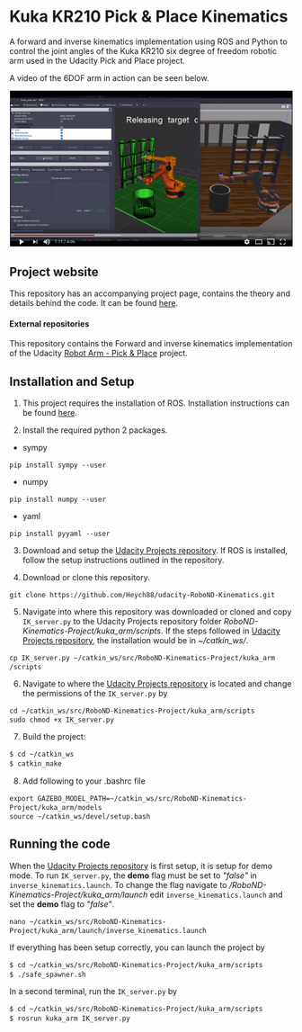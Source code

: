 # Kuka KR210 Pick & Place Kinematics

A forward and inverse kinematics implementation using ROS and Python to control the joint angles of the Kuka KR210 six degree of freedom robotic arm used in the Udacity Pick and Place project. 

A video of the 6DOF arm in action can be seen below.

[![6DOF arm in action](misc_images/video.png)](https://youtu.be/r3gGQV-yjX0)


## Project website

This repository has an accompanying project page, contains the theory and details behind the code. It can be found [here](https://www.haidynmcleod.com/robot-arm-kinematics).

#### External repositories

This repository contains the Forward and inverse kinematics implementation of the Udacity [Robot Arm - Pick & Place](https://github.com/udacity/RoboND-Kinematics-Project) project.

## Installation and Setup

1. This project requires the installation of ROS. Installation instructions can be found [here](http://wiki.ros.org/ROS/Installation).

2. Install the required python 2 packages.
* sympy
```
pip install sympy --user
```
* numpy
```
pip install numpy --user
```
* yaml
```
pip install pyyaml --user
```

3. Download and setup the [Udacity Projects repository](https://github.com/udacity/RoboND-Kinematics-Project). If ROS is installed, follow the setup instructions outlined in the repository.

4. Download or clone this repository.
```
git clone https://github.com/Heych88/udacity-RoboND-Kinematics.git
```

5. Navigate into where this repository was downloaded or cloned and copy `IK_server.py` to the Udacity Projects repository folder *RoboND-Kinematics-Project/kuka_arm/scripts*. If the steps followed in [Udacity Projects repository](https://github.com/udacity/RoboND-Kinematics-Project), the installation would be in *~/catkin_ws/*.
```
cp IK_server.py ~/catkin_ws/src/RoboND-Kinematics-Project/kuka_arm
/scripts
```

6. Navigate to where the [Udacity Projects repository](https://github.com/udacity/RoboND-Kinematics-Project) is located and change the permissions of the `IK_server.py` by
```
cd ~/catkin_ws/src/RoboND-Kinematics-Project/kuka_arm/scripts
sudo chmod +x IK_server.py
```

7. Build the project:
```sh
$ cd ~/catkin_ws
$ catkin_make
```

8. Add following to your .bashrc file
```
export GAZEBO_MODEL_PATH=~/catkin_ws/src/RoboND-Kinematics-Project/kuka_arm/models
source ~/catkin_ws/devel/setup.bash
```


## Running the code

When the [Udacity Projects repository](https://github.com/udacity/RoboND-Kinematics-Project) is first setup, it is setup for demo mode. To run `IK_server.py`, the **demo** flag must be set to _"false"_ in `inverse_kinematics.launch`. To change the flag navigate to */RoboND-Kinematics-Project/kuka_arm/launch* edit `inverse_kinematics.launch` and set the **demo** flag to _"false"_.
```
nano ~/catkin_ws/src/RoboND-Kinematics-Project/kuka_arm/launch/inverse_kinematics.launch
```

If everything has been setup correctly, you can launch the project by
```sh
$ cd ~/catkin_ws/src/RoboND-Kinematics-Project/kuka_arm/scripts
$ ./safe_spawner.sh
```

In a second terminal, run the `IK_server.py` by
```sh
$ cd ~/catkin_ws/src/RoboND-Kinematics-Project/kuka_arm/scripts
$ rosrun kuka_arm IK_server.py
```

